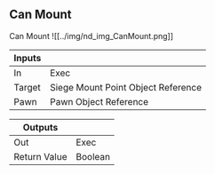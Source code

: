 ## Can Mount
Can Mount
![[../img/nd_img_CanMount.png]]

|Inputs||
|--|--|
| In | Exec |
| Target | Siege Mount Point Object Reference |
| Pawn | Pawn Object Reference |

|Outputs||
|--|--|
| Out | Exec |
| Return Value | Boolean |
